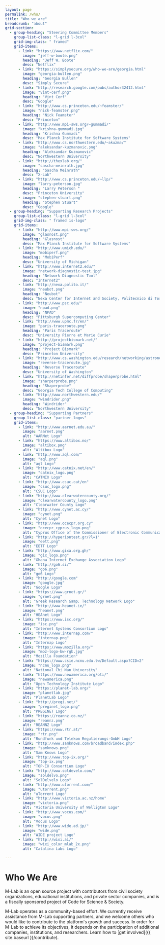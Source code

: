 ```yaml
---
layout: page
permalink: /who/
title: "Who we are"
breadcrumb: "about"
grid-section:
  - group-heading: "Steering Committee Members"
    group-list-class: "l-grid l-3col"
    grid-img-class: " framed"
    grid-items:
      - link: "https://www.netflix.com/"
        image: "jeff-w-boote.png"
        heading: "Jeff W. Boote"
        desc: "Netflix"
      - link: "https://simplysecure.org/who-we-are/georgia.html"
        image: "georgia-bullen.png"
        heading: "Georgia Bullen"
        desc: "Simply Secure"
      - link: "http://research.google.com/pubs/author32412.html"
        image: "vint-cerf.png"
        heading: "Vint Cerf"
        desc: "Google"
      - link: "http://www.cs.princeton.edu/~feamster/"
        image: "nick-feamster.png"
        heading: "Nick Feamster"
        desc: "Princeton"
      - link: "http://www.mpi-sws.org/~gummadi/"
        image: "krishna-gummadi.jpg"
        heading: "Krishna Gummadi"
        desc: "Max Planck Institute for Software Systems"
      - link: "http://www.cs.northwestern.edu/~akuzma/"
        image: "aleksandar-kuzmanovic.png"
        heading: "Aleksandar Kuzmanovic"
        desc: "Northwestern University"
      - link: "http://thexlab.org/"
        image: "sascha-meinrath.jpg"
        heading: "Sascha Meinrath"
        desc: "X-Lab"
      - link: "http://www.cs.princeton.edu/~llp/"
        image: "larry-peterson.jpg"
        heading: "Larry Peterson "
        desc: "Princeton University"
      - image: "stephen-stuart.png"
        heading: "Stephen Stuart"
        desc: "Google"
  - group-heading: "Supporting Research Projects"
    group-list-class: "l-grid l-3col"
    grid-img-class: " framed is-logo"
    grid-items:
      - link: "http://www.mpi-sws.org/"
        image: "glasnost.png"
        heading: "Glasnost"
        desc: "Max Planck Institute for Software Systems"
      - link: "http://www.umich.edu/"
        image: "mobiperf.png"
        heading: "MobiPerf"
        desc: "University of Michigan"
      - link: "http://www.internet2.edu/"
        image: "network-diagnostic-test.jpg"
        heading: "Network Diagnostic Tool"
        desc: "Internet2"
      - link: "http://nexa.polito.it/"
        image: "neubot.png"
        heading: "Neubot"
        desc: "Nexa Center for Internet and Society, Politecnico di Torino "
      - link: "http://www.psc.edu/"
        image: "npad.png"
        heading: "NPAD"
        desc: "Pittsburgh Supercomputing Center"
      - link: "http://www.upmc.fr/en/"
        image: "paris-traceroute.png"
        heading: "Paris Traceroute"
        desc: "University Pierre et Marie Curie"
      - link: "http://projectbismark.net/"
        image: "project-bismark.png"
        heading: "Project Bismark"
        desc: "Princeton University"
      - link: "http://www.cs.washington.edu/research/networking/astronomy/reverse-traceroute.html"
        image: "reverse-traceroute.jpg"
        heading: "Reverse Traceroute"
        desc: "University of Washington"
      - link: "http://netinfer.net/diffprobe/shaperprobe.html"
        image: "sharperprobe.png"
        heading: "Shaperprobe"
        desc: "Georgia Tech College of Computing"
      - link: "http://www.northwestern.edu/"
        image: "windrider.png"
        heading: "Windrider"
        desc: "Northwestern University"
  - group-heading: "Supporting Partners"
    group-list-class: "partner-logos"
    grid-items:
      - link: "http://www.aarnet.edu.au/"
        image: "aarnet.png"
        alt: "AARNet Logo"
      - link: "https://www.altibox.no/"
        image: "altibox.png"
        alt: "Altibox Logo"
      - link: "http://www.aql.com/"
        image: "aql.png"
        alt: "aql Logo"
      - link: "http://www.catnix.net/en/"
        image: "catnix_logo.png"
        alt: "CATNIX Logo"
      - link: "http://www.csuc.cat/en"
        image: "csuc_logo.png"
        alt: "CSUC Logo"
      - link: "http://www.clearwatercounty.org/"
        image: "clearwatercounty_logo.png"
        alt: "Clearwater County Logo"
      - link: "http://www.cynet.ac.cy/"
        image: "cynet.png"
        alt: "Cynet Logo"
      - link: "http://www.ocecpr.org.cy"
        image: "ocecpr_cyprus_logo.png"
        alt: "Cyprus Office of the Commissioner of Electronic Communications and Postal Regulation Logo"
      - link: "http://hyperiontest.gr/?l=1"
        image: "eett.png"
        alt: "EETT Logo"
      - link: "http://www.gixa.org.gh/"
        image: "gix_logo.png"
        alt: "Ghana Internet Exchange Association Logo"
      - link: "http://go6.si/"
        image: "go6.png"
        alt: "go6 Logo"
      - link: "http://google.com"
        image: "google.jpg"
        alt: "Google Logo"
      - link: "https://www.grnet.gr/"
        image: "grnet.png"
        alt: "Greek Research &amp; Technology Network Logo"
      - link: "http://www.heanet.ie/"
        image: "heanet.png"
        alt: "HEAnet Logo"
      - link: "https://www.isc.org/"
        image: "isc.png"
        alt: "Internet Systems Consortium Logo"
      - link: "http://www.internap.com/"
        image: "internap.png"
        alt: "Internap Logo"
      - link: "https://www.mozilla.org/"
        image: "moz-logo-bw-rgb.jpg"
        alt: "Mozilla Foundation"
      - link: "https://www.csie.ncnu.edu.tw/Default.aspx?CID=2"
        image: "ncnu_logo.png"
        alt: "National Chi Nan University"
      - link: "https://www.newamerica.org/oti/"
        image: "newamerica.png"
        alt: "Open Technology Institute Logo"
      - link: "https://planet-lab.org/"
        image: "planetlab.jpg"
        alt: "PlanetLab Logo"
      - link: "http://pregi.net/"
        image: "preginet_logo.png"
        alt: "PREGINET Logo"
      - link: "https://reannz.co.nz/"
        image: "reannz.png"
        alt: "REANNZ Logo"
      - link: "https://www.rtr.at/"
        image: "rtr.png"
        alt: "Rundfunk und Telekom Regulierungs-GmbH Logo"
      - link: "http://www.samknows.com/broadband/index.php"
        image: "samknows.png"
        alt: "Sam Knows Logo"
      - link: "http://www.top-ix.org/"
        image: "top-ix.png"
        alt: "TOP-IX Consortium Logo"
      - link: "http://www.soldevelo.com/"
        image: "soldelvo.png"
        alt: "SolDelvelo Logo"
      - link: "http://www.utorrent.com/"
        image: "utorrent.png"
        alt: "uTorrent Logo"
      - link: "http://www.victoria.ac.nz/home"
        image: "victoria.png"
        alt: "Victoria University of Welligton Logo"
      - link: "http://www.vocus.com/"
        image: "vocus.png"
        alt: "Vocus Logo"
      - link: "http://www.wide.ad.jp/"
        image: "wide.png"
        alt: "WIDE project Logo"
      - link: "http://wixi.ai/"
        image: "wixi_color_mlab_2x.png"
        alt: "Catalina Labs Logo"

---
```


# Who We Are

M-Lab is an open source project with contributors from civil society organizations, educational institutions, and private sector companies, and is a fiscally sponsored project of Code for Science & Society.

M-Lab operates as a community-based effort. We currently receive assistance from M-Lab supporting partners, and we welcome others who would like to contribute to the platform's growth and success. In order for M-Lab to achieve its objectives, it depends on the participation of additional companies, institutions, and researchers. Learn how to [get involved]({{ site.baseurl }}/contribute).